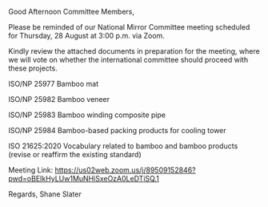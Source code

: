 

Good Afternoon Committee Members,

Please be reminded of our National Mirror Committee meeting scheduled for Thursday, 28 August at 3:00 p.m. via Zoom.

Kindly review the attached documents in preparation for the meeting, where we will vote on whether the international committee should proceed with these projects.

ISO/NP 25977 Bamboo mat

ISO/NP 25982 Bamboo veneer

ISO/NP 25983 Bamboo winding composite pipe

ISO/NP 25984 Bamboo-based packing products for cooling tower

ISO 21625:2020 Vocabulary related to bamboo and bamboo products (revise or reaffirm the existing standard)

Meeting Link: https://us02web.zoom.us/j/89509152846?pwd=oBEIkHyLUw1MuNHiSxeOzA0LeDTiSQ.1

Regards,
Shane Slater
